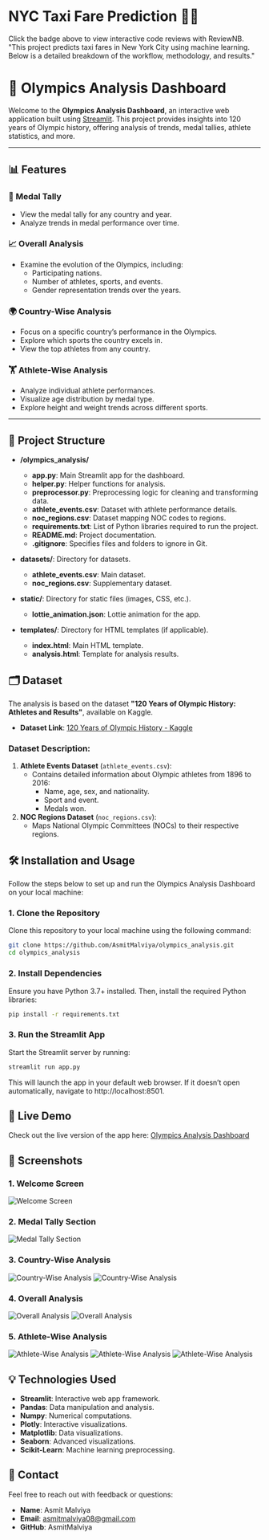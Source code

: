 # NYC Taxi Fare Prediction 🚖💵
 Click the badge above to view interactive code reviews with ReviewNB.
"This project predicts taxi fares in New York City using machine learning. Below is a detailed breakdown of the workflow, methodology, and results."

# 🏅 Olympics Analysis Dashboard

Welcome to the **Olympics Analysis Dashboard**, an interactive web application built using [Streamlit](https://streamlit.io). This project provides insights into 120 years of Olympic history, offering analysis of trends, medal tallies, athlete statistics, and more.

---

## 📊 Features

### 🎯 Medal Tally
- View the medal tally for any country and year.
- Analyze trends in medal performance over time.

### 📈 Overall Analysis
- Examine the evolution of the Olympics, including:
  - Participating nations.
  - Number of athletes, sports, and events.
  - Gender representation trends over the years.

### 🌍 Country-Wise Analysis
- Focus on a specific country’s performance in the Olympics.
- Explore which sports the country excels in.
- View the top athletes from any country.

### 🏋️ Athlete-Wise Analysis
- Analyze individual athlete performances.
- Visualize age distribution by medal type.
- Explore height and weight trends across different sports.

---

## 📂 Project Structure

- **/olympics_analysis/**  
  - **app.py**: Main Streamlit app for the dashboard.  
  - **helper.py**: Helper functions for analysis.  
  - **preprocessor.py**: Preprocessing logic for cleaning and transforming data.  
  - **athlete_events.csv**: Dataset with athlete performance details.  
  - **noc_regions.csv**: Dataset mapping NOC codes to regions.  
  - **requirements.txt**: List of Python libraries required to run the project.  
  - **README.md**: Project documentation.  
  - **.gitignore**: Specifies files and folders to ignore in Git.  

- **datasets/**: Directory for datasets.  
  - **athlete_events.csv**: Main dataset.  
  - **noc_regions.csv**: Supplementary dataset.  

- **static/**: Directory for static files (images, CSS, etc.).  
  - **lottie_animation.json**: Lottie animation for the app.  

- **templates/**: Directory for HTML templates (if applicable).  
  - **index.html**: Main HTML template.  
  - **analysis.html**: Template for analysis results.  

## 🗂️ Dataset

The analysis is based on the dataset **"120 Years of Olympic History: Athletes and Results"**, available on Kaggle.

- **Dataset Link**: [120 Years of Olympic History - Kaggle](https://www.kaggle.com/heesoo37/120-years-of-olympic-history-athletes-and-results)

### Dataset Description:
1. **Athlete Events Dataset** (`athlete_events.csv`):  
   - Contains detailed information about Olympic athletes from 1896 to 2016:
     - Name, age, sex, and nationality.
     - Sport and event.
     - Medals won.
2. **NOC Regions Dataset** (`noc_regions.csv`):  
   - Maps National Olympic Committees (NOCs) to their respective regions.
  
## 🛠️ Installation and Usage

Follow the steps below to set up and run the Olympics Analysis Dashboard on your local machine:

### 1. Clone the Repository
Clone this repository to your local machine using the following command:
```bash
git clone https://github.com/AsmitMalviya/olympics_analysis.git
cd olympics_analysis
```

### 2. Install Dependencies
Ensure you have Python 3.7+ installed. Then, install the required Python libraries:
```bash
pip install -r requirements.txt
```

### 3. Run the Streamlit App
Start the Streamlit server by running:
```bash
streamlit run app.py
```
This will launch the app in your default web browser. If it doesn’t open automatically, navigate to http://localhost:8501.


## 🚀 Live Demo
Check out the live version of the app here: [Olympics Analysis Dashboard](https://olympics-insights.streamlit.app/)

## 🎥 Screenshots
  
### 1. Welcome Screen  
![Welcome Screen](https://github.com/AsmitMalviya/olympics_analysis/blob/main/screenshot/Screenshot%202025-01-14%20191639.png?raw=true)

### 2. Medal Tally Section
![Medal Tally Section](https://github.com/AsmitMalviya/olympics_analysis/blob/main/screenshot/Screenshot%202025-01-14%20191910.png?raw=true)

### 3. Country-Wise Analysis
![Country-Wise Analysis](https://github.com/AsmitMalviya/olympics_analysis/blob/main/screenshot/Screenshot%202025-01-14%20192520.png?raw=true)
![Country-Wise Analysis](https://github.com/AsmitMalviya/olympics_analysis/blob/main/screenshot/Screenshot%202025-01-14%20192611.png?raw=true)

### 4. Overall Analysis
![Overall Analysis](https://github.com/AsmitMalviya/olympics_analysis/blob/main/screenshot/Screenshot%202025-01-14%20192653.png?raw=true)
![Overall Analysis](https://github.com/AsmitMalviya/olympics_analysis/blob/main/screenshot/Screenshot%202025-01-14%20192916.png?raw=true)

### 5. Athlete-Wise Analysis
![Athlete-Wise Analysis](https://github.com/AsmitMalviya/olympics_analysis/blob/main/screenshot/Screenshot%202025-01-14%20193109.png?raw=true)
![Athlete-Wise Analysis](https://github.com/AsmitMalviya/olympics_analysis/blob/main/screenshot/Screenshot%202025-01-14%20193128.png?raw=true)
![Athlete-Wise Analysis](https://github.com/AsmitMalviya/olympics_analysis/blob/main/screenshot/Screenshot%202025-01-14%20193151.png?raw=true)

## 💡 Technologies Used
- **Streamlit**:  Interactive web app framework.
- **Pandas**:  Data manipulation and analysis.
- **Numpy**:  Numerical computations.
- **Plotly**:   Interactive visualizations.
- **Matplotlib**:  Data visualizations.
- **Seaborn**:  Advanced visualizations.   
- **Scikit-Learn**:  Machine learning preprocessing.

## 📧 Contact
Feel free to reach out with feedback or questions:
- **Name**:  Asmit Malviya
- **Email**:  asmitmalviya08@gmail.com
- **GitHub**:  AsmitMalviya
